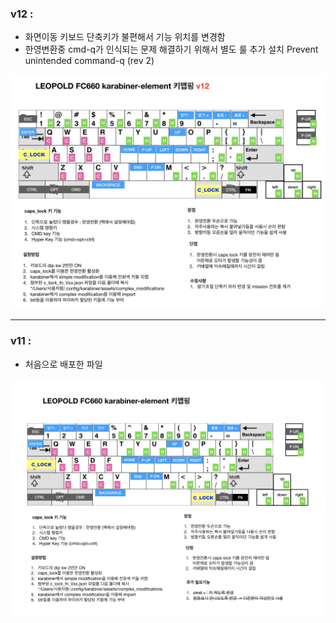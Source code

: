 


### v12 :

- 화면이동 키보드 단축키가 불편해서 기능 위치를 변경함
- 한영변환중 cmd-q가 인식되는 문제 해결하기 위해서 별도 룰 추가 설치 Prevent unintended command-q (rev 2)

![v12](./v12.png)

---
### v11 :
- 처음으로 배포한 파일

![v11](./v11.png)


